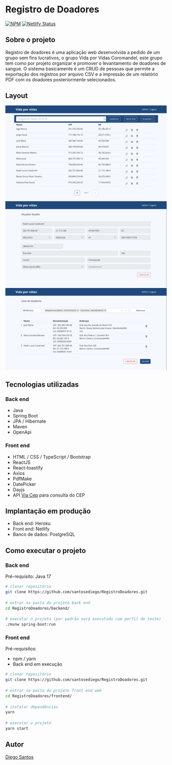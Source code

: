 # Registro de Doadores

[![NPM](https://img.shields.io/npm/l/react)](https://github.com/santosediego/RegistroDoadores/blob/main/LICENSE) 
[![Netlify Status](https://api.netlify.com/api/v1/badges/9f87d883-07f7-4086-bc85-c1a54500918f/deploy-status)](https://app.netlify.com/sites/registrodoadores/deploys)

## Sobre o projeto

Registro de doadores é uma aplicação web desenvolvida a pedido de um grupo sem fins lucrativos, o grupo Vida por Vidas Coromandel, este grupo tem como
por projeto organizar e promover o levantamento de doadores de sangue. O sistema basicamente é um CRUD de pessoas que permite a exportação dos registros
por arquivo CSV e a impressão de um relatório PDF com os doadores posteriormente selecionados.

## Layout
<section align="center">
  <img src="https://raw.githubusercontent.com/santosediego/assets/main/RegistroDoadores/registroDoadoresHome.png" width="625" alt="Página principal">
  <img src="https://raw.githubusercontent.com/santosediego/assets/main/RegistroDoadores/registroDoadoresTelaEdicaoVisualizacao.png" width="625" alt="Tela de visualização">
  <img src="https://raw.githubusercontent.com/santosediego/assets/main/RegistroDoadores/registroDoadoresGerarRelatorio.png" width="625" alt="Página principal">
</section>

## Tecnologias utilizadas
### Back end
- Java
- Spring Boot
- JPA / Hibernate
- Maven
- OpenApi
### Front end
- HTML / CSS / TypeScript / Bootstrap
- ReactJS
- React-toastify
- Axios
- PdfMake
- DatePicker
- Dayjs
- API [Via Cep](https://viacep.com.br) para consulta do CEP

## Implantação em produção
- Back end: Heroku
- Front end: Netlify
- Banco de dados: PostgreSQL

## Como executar o projeto

### Back end
Pré-requisito: Java 17

```bash
# clonar repositório
git clone https://github.com/santosediego/RegistroDoadores.git

# entrar na pasta do projeto back end
cd RegistroDoadores/backend/

# executar o projeto (por padrão será executado com perfil de teste)
./mvnw spring-boot:run
```

### Front end
Pré-requisitos: 
- npm / yarn
- Back end em execução

```bash
# clonar repositório
git clone https://github.com/santosediego/RegistroDoadores.git

# entrar na pasta do projeto front end web
cd RegistroDoadores/frontend/

# instalar dependências
yarn

# executar o projeto
yarn start
```

## Autor

[Diego Santos](https://www.linkedin.com/in/santosediego/ "Perfil Linkedin Diego Santos")
